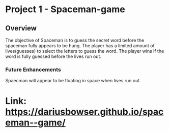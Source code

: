 # Project 1 - Spaceman-game

## Overview
The objective of Spaceman is to guess the secret word before the spaceman fully appears to be hung. The player has a limited amount of lives(guesses) to select the letters to guess the word. The player wins if the word is fully guessed before the lives run out.






### Future Enhancements
Spaecman will appear to be floating in space when lives run out. 
 # Link: https://dariusbowser.github.io/spaceman--game/
